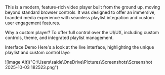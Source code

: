 This is a modern, feature-rich video player built from the ground up, moving beyond standard browser controls. It was designed to offer an immersive, branded media experience with seamless playlist integration and custom user engagement features.

Why a custom player? To offer full control over the UI/UX, including custom controls, theme, and integrated playlist management.

Interface Demo
Here's a look at the live interface, highlighting the unique playlist and custom control layo


![image Alt]("C:\Users\saide\OneDrive\Pictures\Screenshots\Screenshot 2025-10-03 182523.png")


